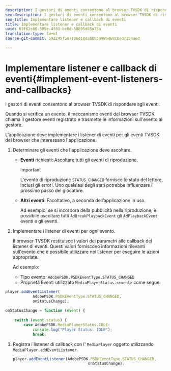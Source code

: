 ```yaml
---
description: I gestori di eventi consentono al browser TVSDK di rispondere agli eventi.
seo-description: I gestori di eventi consentono al browser TVSDK di rispondere agli eventi.
seo-title: Implementare listener e callback di eventi
title: Implementare listener e callback di eventi
uuid: 63f62c60-505e-4f83-bc0d-58895d85a75a
translation-type: tm+mt
source-git-commit: 592245f5a7186d18dabbb5a98a468cbed7354aed

---
```



# Implementare listener e callback di eventi{#implement-event-listeners-and-callbacks}

I gestori di eventi consentono al browser TVSDK di rispondere agli eventi.

Quando si verifica un evento, il meccanismo eventi del browser TVSDK chiama il gestore eventi registrato e trasmette le informazioni sull&#39;evento al gestore.

L&#39;applicazione deve implementare i listener di eventi per gli eventi TVSDK del browser che interessano l&#39;applicazione.

1. Determinare gli eventi che l&#39;applicazione deve ascoltare.

   * **Eventi** richiesti: Ascoltare tutti gli eventi di riproduzione.

      >[!IMPORTANT]
      >
      >L&#39;evento di riproduzione `STATUS_CHANGED` fornisce lo stato del lettore, inclusi gli errori. Uno qualsiasi degli stati potrebbe influenzare il prossimo passo del giocatore.

   * **Altri eventi**: Facoltativo, a seconda dell’applicazione in uso.

      Ad esempio, se si incorpora della pubblicità nella riproduzione, è possibile ascoltare tutti `AdBreakPlaybackEvent` gli `AdPlaybackEvent` eventi e gli eventi.

1. Implementare i listener di eventi per ogni evento.

   Il browser TVSDK restituisce i valori dei parametri alle callback del listener di eventi. Questi valori forniscono informazioni rilevanti sull&#39;evento che è possibile utilizzare nei listener per eseguire le azioni appropriate.

   Ad esempio:

   * Tipo evento: `AdobePSDK.PSDKEventType.STATUS_CHANGED`
   * Proprietà Event: utilizzato `MediaPlayerStatus.<event>` come segue:

```js
player.addEventListener( 
            AdobePSDK.PSDKEventType.STATUS_CHANGED,  
            onStatusChange); 
 
onStatusChange = function (event) { 
 
    switch (event.status) { 
        case AdobePSDK.MediaPlayerStatus.IDLE: 
            console.log("Player Status: IDLE"); 
            break;
```

1. Registra i listener di callback con l&#39; `MediaPlayer` oggetto utilizzando `MediaPlayer.addEventListener`.

   ```js
   player.addEventListener(AdobePSDK.PSDKEventType.STATUS_CHANGED,  
                                    onStatusChange);
   ```

